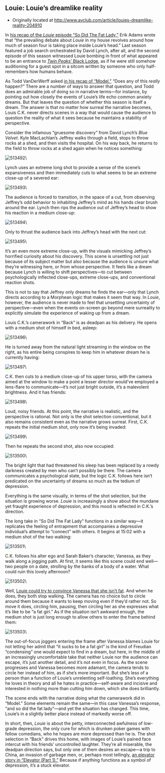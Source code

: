 ## Louie: Louie’s dreamlike reality

 * Originally located at http://www.avclub.com/article/louies-dreamlike-reality-204910

In [his recap of the *Louie* episode “So Did The Fat Lady,”](/tvclub/louie-so-did-fat-ladyelevator-part-1-204564) Erik Adams wrote that “the prevailing debate about *Louie* in my house revolves around how much of season four is taking place inside Louie’s head.” Last season featured a job search orchestrated by David Lynch, after all, and the second episode of this season witnessed Louie bombing in front of what appeared to be an entrance to [*Twin Peaks*’ Black Lodge](http://twinpeaks.wikia.com/wiki/Black_and_White_Lodge), as if he were still somehow auditioning for a guest spot in a sitcom written by someone who only half-remembers how humans behave.

As Todd VanDerWerff asked [in his recap of “Model,”](/tvclub/louie-backmodel-204224) “Does any of this *really* happen?” There are a number of ways to answer that question, and Todd does an admirable job of doing so in narrative terms—for instance, by pointing out how closely the events of Louie’s life echo common anxiety dreams. But that leaves the question of whether this season is itself a dream. The answer is that no matter how surreal the narrative becomes, Louis C.K. never directs scenes in a way that would cause the audience to question the reality of what it sees because he maintains a stability of perspective.

Consider the infamous “gruesome discovery” from David Lynch’s *Blue Velvet*. Kyle MacLachlan’s Jeffrey walks through a field, stops to throw rocks at a shed, and then visits the hospital. On his way back, he returns to the field to throw rocks at a shed again when he notices something:

![513492](images/tv/louie/513492.jpg)\

Lynch uses an extreme long shot to provide a sense of the scene’s expansiveness and then immediately cuts to what seems to be an extreme close-up of a severed ear:

![513493](images/tv/louie/513493.jpg)\

The audience is forced to transition, in the space of a cut, from observing Jeffrey’s odd behavior to inhabiting Jeffrey’s mind as his hands clear brush around the ear. Lynch then rips the audience out of Jeffrey’s head to show his reaction in a medium close-up:

![513494](images/tv/louie/513494.jpg)\

Only to thrust the audience back into Jeffrey’s head with the next cut:

![513495](images/tv/louie/513495.jpg)\

It’s an even more extreme close-up, with the visuals mimicking Jeffrey’s horrified curiosity about his discovery. This scene is unsettling not just because of its subject matter but also because the audience is unsure what they’re witnessing here, or from whose perspective. It feels like a dream because Lynch is willing to shift perspectives—to cut between psychologically inflected close-ups, extreme close-ups, and conventional reaction shots.

This is not to say that Jeffrey only dreams he finds the ear—only that Lynch directs according to a Morphean logic that makes it seem that way. In *Louie*, however, the audience is never made to feel that unsettling uncertainty of perspective—even when the events on-screen go beyond mere surreality to explicitly simulate the experience of waking up from a dream.

Louis C.K.’s camerawork in “Back” is as deadpan as his delivery. He opens with a medium shot of himself in bed, asleep:

![513496](images/tv/louie/513496.jpg)\

He is turned away from the natural light streaming in the window on the right, as his entire being conspires to keep him in whatever dream he is currently having:

![513497](images/tv/louie/513497.jpg)\

C.K. then cuts to a medium close-up of his upper torso, with the camera aimed at the window to make a point a lesser director would’ve employed a lens-flare to communicate—it’s not just bright outside, it’s a malevolent brightness. And it has friends:

![513498](images/tv/louie/513498.jpg)\

Loud, noisy friends. At this point, the narrative is realistic, and the perspective is rational. Not only is the shot selection conventional, but it also remains consistent even as the narrative grows surreal. First, C.K. repeats the initial medium shot, only now it’s being invaded:

![513499](images/tv/louie/513499.jpg)\

Then he repeats the second shot, also now occupied:

![513500](images/tv/louie/513500.jpg)\

The bright light that had threatened his sleep has been replaced by a rowdy darkness created by men who can’t possibly be there. The camera communicates a psychological state, but the logic C.K. follows here isn’t predicated on the uncertainty of dreams so much as the tedium of depression.

Everything is the same visually, in terms of the shot selection, but the situation is growing worse. *Louie* is increasingly a show about the mundane yet fraught experience of depression, and this mood is reflected in C.K.’s direction.

The long take in “So Did The Fat Lady” functions in a similar way—it replicates the feeling of entrapment that accompanies a depressive individual’s attempt to “connect” with others. It begins at 15:02 with a medium shot of the two walking:

![513501](images/tv/louie/513501.jpg)\

C.K. follows his alter ego and Sarah Baker’s character, Vanessa, as they walk along a jogging path. At first, it seems like this scene could end well—two people on a date, strolling by the banks of a body of a water. What could ruin this lovely afternoon?

![513502](images/tv/louie/513502.jpg)\

Well, [Louie could try to convince Vanessa that she isn’t fat](/article/fat-woman-talking-louie-starts-necessary-conversat-204504?utm_medium=RSS&amp;utm_campaign=feeds). And when he does, they both stop walking. The camera has no choice but to circle around them because it wants to keep moving even if they’d rather not. So move it does, circling him, pausing, then circling her as she expresses what it’s like to be “a fat girl.” As if the situation isn’t awkward enough, the medium shot is just long enough to allow others to enter the frame behind them:

![513503](images/tv/louie/513503.jpg)\

The out-of-focus joggers entering the frame after Vanessa blames Louie for not letting her admit that “it sucks to be a fat girl” is the kind of Freudian “condensing” one would expect to find in a dream, but here, in the middle of an increasingly uncomfortable take that neither Louie nor the audience can escape, it’s just another detail, and it’s not even in focus.
As the scene progresses and Vanessa becomes more adamant, the camera tends to circle her instead of him, as if she’s more important. But she’s less of a person than a function of Louie’s unrelenting self-loathing. She’s everything he loves in theory and all he hates in practice—self-aware and incisive and interested in nothing more than cutting him down, which she does brilliantly.

The scene ends with the narrative doing what the camerawork did in “Model.” Some elements remain the same—in this case Vanessa’s response, “and so did the fat lady”—and yet the situation has changed. This time, Louie’s in a slightly better place instead of markedly worse off.

In short, then, *Louie* is about the petty, interconnected awfulness of low-grade depression, the only cure for which is drunken poker games with fellow comedians, who he hopes are more depressed than he is. The shot selection in “Back” drives this home, with images of Louie’s pained face intercut with his friends’ uncontrolled laughter. They’re all miserable, the deadpan direction says, but only one of them desires an escape—a trip to China, an invasion of garbage men, or, perhaps most tellingly, [an elevator story in “Elevator (Part 1).”](/tvclub/louie-so-did-fat-ladyelevator-part-1-204564) Because if anything functions as a symbol of depression, it’s a stuck elevator.
